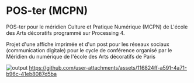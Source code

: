 # POS-ter (MCPN)
POS-ter pour le méridien Culture et Pratique Numérique (MCPN) de L'école des Arts décoratifs programmé sur Processing 4.

Projet d'une affiche imprimée et d'un post pour les réseaux sociaux (communication digitale) pour le cycle de conférence organisé par le Méridien du numérique de l'école des Arts décoratifs de Paris

![output](https://github.com/user-attachments/assets/7705f815-7b49-4787-9b55-48f7625981a8)
https://github.com/user-attachments/assets/116824ff-a591-4a71-b96c-41eb8087d5ba

